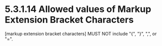 <html dir="LTR" xmlns:mshelp="http://msdn.microsoft.com/mshelp" xmlns:ddue="http://ddue.schemas.microsoft.com/authoring/2003/5" xmlns:xlink="http://www.w3.org/1999/xlink" xmlns:tool="http://www.microsoft.com/tooltip">
 <meta http-equiv="Content-Type" content="text/html; CHARSET=utf-8">
 <meta name="save" content="history">
 <title>5.3.1.12 Markup Extension Bracket Characters Required Length</title>
 <xml><mshelp:toctitle title=""></mshelp:toctitle><mshelp:rltitle title=""></mshelp:rltitle><mshelp:keyword index="K" term="Allowed Values of Markup Extension Bracket Characters"></mshelp:keyword><mshelp:keyword index="A" term="34FCC6C3-D431-440d-9EAC-40DC421331D1"></mshelp:keyword><mshelp:attr name="Locale" value="kbEnglish"></mshelp:attr><mshelp:attr name="AssetID" value="34FCC6C3-D431-440d-9EAC-40DC421331D1.md"></mshelp:attr><mshelp:attr name="TopicType" value="kbRef"></mshelp:attr></xml>
 <link rel="stylesheet" type="text/css" href="../local/Classic.css">
 <link rel="stylesheet" type="text/css" href="ms-help://Hx/HxRuntime/HxLink.css">
 <script src="../local/script.js"></script>

<body>
 <input type="hidden" id="userDataCache" class="userDataStyle"><input type="hidden" id="hiddenScrollOffset"><img id="dropDownImage" style="display:none; height:0; width:0;" src="../local/drpdown.gif"><img id="dropDownHoverImage" style="display:none; height:0; width:0;" src="../local/drpdown_orange.gif"><img id="collapseImage" style="display:none; height:0; width:0;" src="../local/collapse.gif"><img id="expandImage" style="display:none; height:0; width:0;" src="../local/exp.gif"><img id="collapseAllImage" style="display:none; height:0; width:0;" src="../local/collall.gif"><img id="expandAllImage" style="display:none; height:0; width:0;" src="../local/expall.gif"><img id="copyImage" style="display:none; height:0; width:0;" src="../local/copycode.gif"><img id="copyHoverImage" style="display:none; height:0; width:0;" src="../local/copycodeHighlight.gif"><div id="header"><h1 class="heading">5.3.1.14 Allowed values of Markup Extension Bracket Characters</h1></div><div id="mainSection">
 <div id="mainBody">
 <div id="allHistory" class="saveHistory" onsave="saveAll()" onload="loadAll()"></div>




 <p xmlns:wsd="http://wsdev.schemas.microsoft.com/authoring/2008/2" xmlns:msxsl="urn:schemas-microsoft-com:xslt" xmlns:script="urn:script" xmlns:build="urn:build">
 <div id="sectionSection0" class="section" name="collapseableSection">
 <content xmlns="http://ddue.schemas.microsoft.com/authoring/2003/5" xmlns:wsd="http://wsdev.schemas.microsoft.com/authoring/2008/2" xmlns:msxsl="urn:schemas-microsoft-com:xslt" xmlns:script="urn:script" xmlns:build="urn:build">
 </content>
 </div><div id="sectionSection1" class="section" name="collapseableSection">
 <content xmlns="http://ddue.schemas.microsoft.com/authoring/2003/5" xmlns:wsd="http://wsdev.schemas.microsoft.com/authoring/2008/2" xmlns:msxsl="urn:schemas-microsoft-com:xslt" xmlns:script="urn:script" xmlns:build="urn:build">
 <p xmlns="">[markup extension bracket characters] MUST NOT include "{", "}", ",", or "=".</p>
 </content>
 </div>
 <!--[if gte IE 5]>
 <tool:tip element="languageFilterToolTip" avoidmouse="false"/>
 <![endif]-->
 </div><a name="feedback"></a><span></span>
 </div>
</body>
</html>
